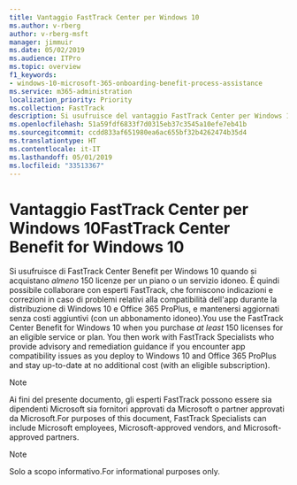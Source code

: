 ```yaml
---
title: Vantaggio FastTrack Center per Windows 10
ms.author: v-rberg
author: v-rberg-msft
manager: jimmuir
ms.date: 05/02/2019
ms.audience: ITPro
ms.topic: overview
f1_keywords:
- windows-10-microsoft-365-onboarding-benefit-process-assistance
ms.service: m365-administration
localization_priority: Priority
ms.collection: FastTrack
description: Si usufruisce del vantaggio FastTrack Center per Windows 10 quando si acquistano * almeno* 150 licenze per un servizio o piano idoneo.
ms.openlocfilehash: 51a59fdf6833f7d0315eb37c3545a10efe7eb41b
ms.sourcegitcommit: ccdd833af651980ea6ac655bf32b4262474b35d4
ms.translationtype: HT
ms.contentlocale: it-IT
ms.lasthandoff: 05/01/2019
ms.locfileid: "33513367"
---
```

# <a name="fasttrack-center-benefit-for-windows-10"></a><span data-ttu-id="82182-103">Vantaggio FastTrack Center per Windows 10</span><span class="sxs-lookup"><span data-stu-id="82182-103">FastTrack Center Benefit for Windows 10</span></span>

<span data-ttu-id="82182-p101">Si usufruisce di FastTrack Center Benefit per Windows 10 quando si acquistano *almeno* 150 licenze per un piano o un servizio idoneo. È quindi possibile collaborare con esperti FastTrack, che forniscono indicazioni e correzioni in caso di problemi relativi alla compatibilità dell'app durante la distribuzione di Windows 10 e Office 365 ProPlus, e mantenersi aggiornati senza costi aggiuntivi (con un abbonamento idoneo).</span><span class="sxs-lookup"><span data-stu-id="82182-p101">You use the FastTrack Center Benefit for Windows 10 when you purchase  *at least*  150 licenses for an eligible service or plan. You then work with FastTrack Specialists who provide advisory and remediation guidance if you encounter app compatibility issues as you deploy to Windows 10 and Office 365 ProPlus and stay up-to-date at no additional cost (with an eligible subscription).</span></span> 
  
> [!NOTE]
> <span data-ttu-id="82182-106">Ai fini del presente documento, gli esperti FastTrack possono essere sia dipendenti Microsoft sia fornitori approvati da Microsoft o partner approvati da Microsoft.</span><span class="sxs-lookup"><span data-stu-id="82182-106">For purposes of this document, FastTrack Specialists can include Microsoft employees, Microsoft-approved vendors, and Microsoft-approved partners.</span></span> 
    
> [!NOTE]
> <span data-ttu-id="82182-107">Solo a scopo informativo.</span><span class="sxs-lookup"><span data-stu-id="82182-107">For informational purposes only.</span></span> 
  

  

 